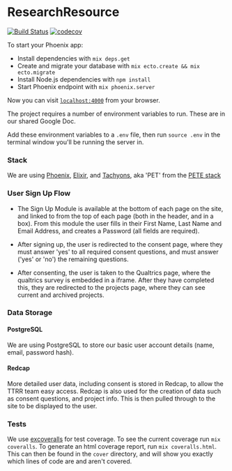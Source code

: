 # ResearchResource
[![Build Status](https://travis-ci.org/research-resource/research_resource.svg?branch=master)](https://travis-ci.org/research-resource/research_resource)
[![codecov](https://codecov.io/gh/research-resource/research_resource/branch/master/graph/badge.svg)](https://codecov.io/gh/research-resource/research_resource)

To start your Phoenix app:

  * Install dependencies with `mix deps.get`
  * Create and migrate your database with `mix ecto.create && mix ecto.migrate`
  * Install Node.js dependencies with `npm install`
  * Start Phoenix endpoint with `mix phoenix.server`

Now you can visit [`localhost:4000`](http://localhost:4000) from your browser.

The project requires a number of environment variables to run. These are in our shared Google Doc.

Add these environment variables to a `.env` file, then run `source .env` in the terminal window you'll be running the server in.

### Stack

We are using [Phoenix](https://github.com/phoenixframework/phoenix), [Elixir](https://github.com/elixir-lang/elixir), and [Tachyons](https://github.com/tachyons-css/tachyons), aka 'PET' from the [PETE stack](https://github.com/dwyl/technology-stack)

### User Sign Up Flow

* The Sign Up Module is available at the bottom of each page on the site, and linked to from the top of each page (both in the header, and in a box).
From this module the user fills in their First Name, Last Name and Email Address, and creates a Password (all fields are required).

* After signing up, the user is redirected to the consent page, where they must answer 'yes' to all required consent questions, and must answer ('yes' or 'no') the remaining questions.

* After consenting, the user is taken to the Qualtrics page, where the qualtrics survey is embedded in a iframe. After they have completed this, they are redirected to the projects page, where they can see current and archived projects.

### Data Storage

#### PostgreSQL

We are using PostgreSQL to store our basic user account details (name, email, password hash).

#### Redcap

More detailed user data, including consent is stored in Redcap, to allow the TTRR team easy access. Redcap is also used for the creation of data such as consent questions, and project info. This is then pulled through to the site to be displayed to the user.

### Tests

We use [excoveralls](https://github.com/parroty/excoveralls) for test coverage. To see the current coverage run `mix coveralls`. To generate an html coverage report, run `mix coveralls.html`. This can then be found in the `cover` directory, and will show you exactly which lines of code are and aren't covered.
